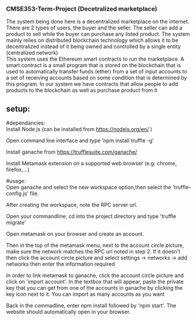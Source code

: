 ### CMSE353-Term-Project (Decetralized marketplace) <br>
The system being done here is a decentralized marketplace on the internet. There are 2 types of users, the buyer and the seller. The seller can add a product to sell while the buyer can purchase any listed product. The system mainly relies 
on distributed blockchain technology which allows it to be decentralized instead of it being owned and controlled by a single entity (centralized network)<br>
This system uses the Ethereum smart contracts to run the marketplace. A smart contract is a small program that is stored on the blockchain that is used to automatically transfer funds (ether) from a set of input accounts to a set of receiving accounts based on some condition that is determined by this program. 
In our system we have contracts that allow people to add products to the blockchain as well as purchase product from it 

## setup:<br>
#dependancies:<br>
Install Node js (can be installed from https://nodejs.org/en/ ) <br>

Open command line interface and type ‘npm install truffle -g’ <br>

Install ganache from https://trufflesuite.com/ganache/  <br>

Install Metamask extension on a supported web browser (e.g: chrome, firefox,…) <br>

#usage:<br>
Open ganache and select the new workspace option,then select the 'truffle-config.js' file. <br>

After creating the workspace, note the RPC server url. <br>

Open your commandline; cd into the project directory and type 'truffle migrate' <br>

Open metamask on your browser and create an account. <br>

Then in the top of the metamask menu, next to the account circle picture, make sure the network matches the RPC url noted in step 2. 
If it doesn't then click the account circle picture and select settings -> networks -> add networks then enter the information required <br>

In order to link metamask to ganache, click the account circle picture and click on 'import account'. In the textbox that will appear,
paste the private key that you can get from one of the accounts in ganache by clicking the key icon next to it. You can import as many accounts as you want <br>

Back in the commadline, enter npm install followed by 'npm start'. The website should automatically open in your browser.  <br>

